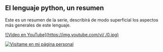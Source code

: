## El lenguaje python, un resumen

Este es un resumen de la serie, describirá de modo superficial los aspectos más generales de este lenguaje.

[![Video en YouTube](https://img.youtube.com/vi/    /0.jpg)](https://www.youtube.com/watch?v=  )

[![Visítame en mi página personal](https://img.shields.io/badge/-Visítame_en_mi_pagina_personal-black)](https://edwinsaul.com)
